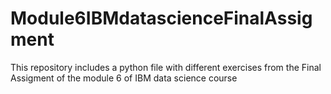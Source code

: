 # Module6IBMdatascienceFinalAssigment
This repository includes a python file with different exercises from the Final Assigment of the module 6 of IBM data science course
